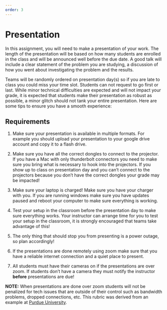 ```yaml
---
order: 3
---
```


# Presentation

In this assignment, you will need to make a presentation of your work.
The length of the presentation will be based on how many students are
enrolled in the class and will be announced well before the due date. A
good talk will include a clear statement of the problem you are
studying, a discussion of how you went about investigating the problem
and the results.

Teams will be randomly ordered on presentation day(s) so if you are late
to class you could miss your time slot. Students can not request to go
first or last. While minor technical difficulties are expected and will
not impact your grade, it is expected that students make their
presentation as robust as possible, a minor glitch should not tank your
entire presentation. Here are some tips to ensure you have a smooth
experience:

## Requirements

1. Make sure your presentation is available in multiple formats. For example you
   should upload your presentation to your google drive account and copy it to a
   flash drive.

2. Make sure you have all the correct dongles to connect to the
   projector. If you have a Mac with only thunderbolt connectors you
   need to make sure you bring what is necessary to hook into the
   projectors. If you show up to class on presentation day and you
   can’t connect to the projectors because you don’t have the correct
   dongles your grade may be impacted!

3. Make sure your laptop is charged! Make sure you have your charger
   with you. If you are running windows make sure you have updates
   paused and reboot your computer to make sure everything is working.

4. Test your setup in the classroom before the presentation day to make
   sure everything works. Your instructor can arrange time for you to
   test your setup in the classroom, it is strongly encouraged that
   teams take advantage of this!

5. The only thing that should stop you from presenting is a power
   outage, so plan accordingly!

6. If the presentations are done remotely using zoom make sure that you
   have a reliable internet connection and a quiet place to present.

7. All students must have their cameras on if the presentations are
   over zoom. If students don’t have a camera they must notify the
   instructor **before** presentations are due!

**NOTE:** When presentations are done over zoom students will not be
penalized for tech issues that are outside of their control such as
bandwidth problems, dropped connections, etc. This rubric was derived
from an example at [Purdue
University](https://www.purdue.edu/science/Current_Students/curriculum_and_degree_requirements/oral_rubrics_gray.pdf).
